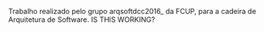 T r a b a l h o   r e a l i z a d o   p e l o   g r u p o   a r q s o f t d c c 2 0 1 6 _   d a   F C U P ,   p a r a   a   c a d e i r a   d e   A r q u i t e t u r a   d e   S o f t w a r e .  
  
 I S   T H I S   W O R K I N G ? 